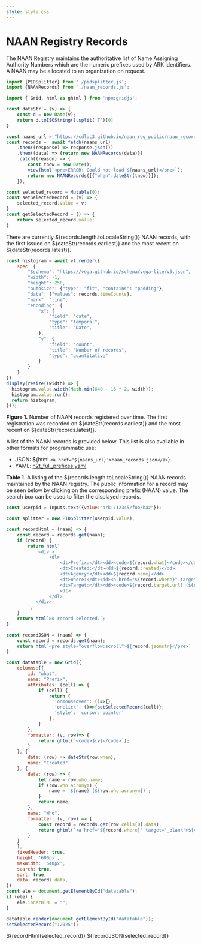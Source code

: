 ```yaml
---
style: style.css
---
```


<link href="npm:gridjs/dist/theme/mermaid.min.css" rel="stylesheet">

# NAAN Registry Records

The NAAN Registry maintains the authoritative list of Name Assigning Authority Numbers which are the numeric 
prefixes used by ARK identifiers. A NAAN may be allocated to an organization on request.

```js
import {PIDSplitter} from './pidsplitter.js';
import {NAANRecords} from './naan_records.js';

import { Grid, html as ghtml } from 'npm:gridjs';

const dateStr = (v) => {
    const d = new Date(v);
    return d.toISOString().split('T')[0]
}

const naans_url = "https://cdluc3.github.io/naan_reg_public/naan_records.json";
const records =  await fetch(naans_url)
    .then((response) => response.json())
    .then((data) => {return new NAANRecords(data)})
    .catch((reason) => {
        const tnow = new Date();
        view(html`<pre>ERROR: Could not load ${naans_url}</pre>`);
        return new NAANRecords([{"when":dateStr(tnow)}]);
    });

const selected_record = Mutable(0);
const setSelectedRecord = (v) => {
    selected_record.value = v;
}
const getSelectedRecord = () => {
    return selected_record.value;
}
```

There are currently ${records.length.toLocaleString()} NAAN records, with the first issued on ${dateStr(records.earliest)} and the most 
recent on ${dateStr(records.latest)}.

```js
const histogram = await vl.render({
    spec: {
        "$schema": "https://vega.github.io/schema/vega-lite/v5.json",
        "width": -1,
        "height": 250,
        "autosize": {"type": "fit", "contains": "padding"},
        "data": {"values": records.timeCounts},
        "mark": "line",
        "encoding": {
            "x": {
                "field": "date",
                "type": "temporal",
                "title": "Date",
            },
            "y": {
                "field": "count",
                "title": "Number of records",
                "type": "quantitative"
            }         
        }
    }
})
display(resize((width) => {
  histogram.value.width(Math.min(640 - 16 * 2, width));
  histogram.value.run();
  return histogram;
}));
```
**Figure 1.** Number of NAAN records registered over time. The first registration was recorded on ${dateStr(records.earliest)} 
and the most recent on ${dateStr(records.latest)}. 


A list of the NAAN records is provided below. This list is also available in other formats for programmatic use:

- JSON: ${html `<a href='${naans_url}'>naan_records.json</a>`}
- YAML: [n2t_full_prefixes.yaml](https://legacy-n2t.n2t.net/e/n2t_full_prefixes.yaml)


<div class="card">

**Table 1.** A listing of the ${records.length.toLocaleString()} NAAN records maintained by the NAAN registry. The public
information for a record may be seen below by clicking on the corresponding prefix (NAAN) value. The search box can be used 
to filter the displayed records. 

<div id="datatable"></div>

</div>

```js
const userpid = Inputs.text({value:"ark:/12345/foo/baz"});

const splitter = new PIDSplitter(userpid.value);

const recordHtml = (naan) => {
    const record = records.get(naan);
    if (record) {
        return html`
            <div >
                <dl>
                    <dt>Prefix:</dt><dd><code>${record.what}</code></dd>
                    <dt>Created:</dt><dd>${record.created}</dd>
                    <dt>Agency:</dt><dd>${record.name}</dd>
                    <dt>Where:</dt><dd><a href="${record.where}" target="_blank">${record.where}</a></dd>
                    <dt>Target:</dt><dd><code>${record.target.url} (${record.target.http_code})</code></dd>
                    <dt>
                </dl>
           </div>
        `;
    }
    return html`No record selected.`;
}

const recordJSON = (naan) => {
    const record = records.get(naan);
    return html`<pre style="overflow:scroll">${record.jsonstr}</pre>`
}

const datatable = new Grid({
    columns:[{
        id: "what",
        name: "Prefix",
        attributes: (cell) => {
            if (cell) {
                return {
                  'onmouseover': ()=>{},
                  'onclick': ()=>{setSelectedRecord(cell)},  
                  'style': 'cursor: pointer'
                };
            }
        },
        formatter: (v, row)=> {
            return ghtml(`<code>${v}</code>`);
        }
    }, {
        data: (row) => dateStr(row.when),
        name: "Created"
    }, {
        data: (row) => {
            let name = row.who.name;
            if (row.who.acronym) {
                name = `${name} (${row.who.acronym})`;
            }
            return name;
        },
        name: "Who",
        formatter: (v, row) => {
            const record = records.get(row.cells[0].data);
            return ghtml(`<a href='${record.where}' target='_blank'>${v}</a>`);
        }
    }
    ],
    fixedHeader: true,
    height: '600px',
    maxWidth: '640px',
    search: true,
    sort: true,
    data: records.data,
})
const ele = document.getElementById("datatable");
if (ele) {
    ele.innerHTML = "";
}

datatable.render(document.getElementById("datatable"));
setSelectedRecord("12025");
```

<div class="grid grid-cols-2">
    ${recordHtml(selected_record)}
    ${recordJSON(selected_record)}
</div>
